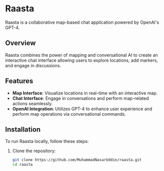 # Raasta

Raasta is a collaborative map-based chat application powered by OpenAI's GPT-4.

## Overview

Raasta combines the power of mapping and conversational AI to create an interactive chat interface allowing users to explore locations, add markers, and engage in discussions.

## Features

- **Map Interface**: Visualize locations in real-time with an interactive map.
- **Chat Interface**: Engage in conversations and perform map-related actions seamlessly.
- **OpenAI Integration**: Utilizes GPT-4 to enhance user experience and perform map operations via conversational commands.

## Installation

To run Raasta locally, follow these steps:

1. Clone the repository:
   ```bash
   git clone https://github.com/MuhammadNasarUddin/raasta.git
   cd raasta
